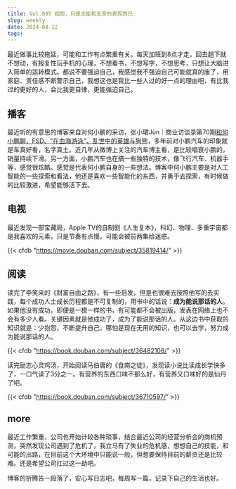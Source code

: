 ```yaml
---
title: Vol.005 抱怨，只是无能和无奈的表现而已
slug: weekly
date: 2024-08-12
tags:
---
```

最近做事比较拖延，可能和工作有点繁重有关。每天加班到8点才走，回去趟下就不想动，有报复性玩手机的心理，不想看书，不想写字，不想思考，只想让大脑进入简单的运转模式。都说不要强迫自己，我感觉我不强迫自己可能就真的废了，用家庭、责任感不断警示自己，我想这也是我比一些人过的好一点的理由吧，有比我过的更好的人，会比我更自律，更能强迫自己。

<!--more-->
## 播客

最近听的有意思的博客来自对何小鹏的采访，张小珺Jùn｜商业访谈录第70期[和何小鹏聊，FSD、“在血海游泳”、乱世中的英雄与狗熊](https://www.xiaoyuzhoufm.com/episode/6695032837236c546e4c2e0f)，多年前对小鹏汽车的印象就是车真好看，名字真土。近几年从微博上关注的汽车博主看，是比较唱衰小鹏的，销量持续下滑。另一方面，小鹏汽车也在搞一些独特的技术，像飞行汽车、机器手等，感觉很炫酷。感觉是代表何小鹏自身的一些想法。博客中何小鹏主要是对人工智能的一些探索和看法，他还是喜欢一些智能化的东西，并勇于去探索，有时候做的比较激进，希望能够活下去。

## 电视

最近发现一部宝藏局，Apple TV的自制剧《人生复本》，科幻、物理、多重宇宙都是我喜欢的元素，只是节奏有点慢，可能会被前两集给迷惑。

{{< cfdb "https://movie.douban.com/subject/35819414/" >}}

## 阅读

读完了李笑来的《财富自由之路》，有一些启发，但是也很难去按照他写的去实践，每个成功人士成长历程都是不可复制的，用书中的话说：**成为能说那话的人**。如果他没有成功，即便是一模一样的书，有可能都不会被出版，发表在网络上也不会有多少人看。关键因素就是他成功了，成为了能说那话的人。从这边书中获取的知识就是：少抱怨，不断提升自己，哪怕是现在无用的知识，也可以去学，努力成为能说那话的人。

{{< cfdb "https://book.douban.com/subject/36482108/" >}}

读完励志心灵鸡汤，开始阅读马伯庸的《食南之徒》，发现读小说比读成长学快多了，一口气读了3分之一。有营养的东西口味不那么好，有营养又口味好的是仙丹了吧。

{{< cfdb "https://book.douban.com/subject/36710597/" >}}

## more

最近工作繁重，公司也开始计较各种琐事，结合最近公司的经营分析会的商机预测，突然发现公司遇到了危机了，我立马有了失业的危机感，想想自己的技能，和可能的出路，在目前这个大环境中只能说一般，但想要保持目前的薪资还是比较难。还是希望公司扛过这一劫吧。

博客的折腾告一段落了，安心写日志吧，每周写一篇，记录下自己的生活也好。